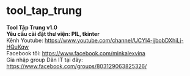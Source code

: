 # tool_tap_trung
<b>Tool Tập Trung v1.0<br>
Yêu cầu cài đặt thư viện: PIL, tkinter </b><br>
Kênh Youtube: https://www.youtube.com/channel/UCYl4-jjbobDXhiLj-HQuKqw <br>
Facebook tôi: https://www.facebook.com/minkalexvina <br>
Gia nhập group Dân IT tại đây: https://www.facebook.com/groups/803129063825326/ <br>
